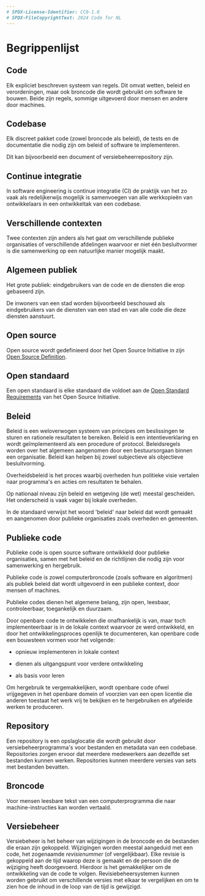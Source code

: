 ```yaml
---
# SPDX-License-Identifier: CC0-1.0
# SPDX-FileCopyrightText: 2024 Code for NL
---
```


# Begrippenlijst

## Code

Elk expliciet beschreven systeem van regels. Dit omvat wetten, beleid en verordeningen, maar ook broncode die wordt gebruikt om software te bouwen. Beide zijn regels, sommige uitgevoerd door mensen en andere door machines.

## Codebase

Elk discreet pakket code (zowel broncode als beleid), de tests en de documentatie die nodig zijn om beleid of software te implementeren.

Dit kan bijvoorbeeld een document of versiebeheerrepository zijn.

## Continue integratie

In software engineering is continue integratie (CI) de praktijk van het zo vaak als redelijkerwijs mogelijk is samenvoegen van alle werkkopieën van ontwikkelaars in een ontwikkeltak van een codebase.

## Verschillende contexten

Twee contexten zijn anders als het gaat om verschillende publieke organisaties of verschillende afdelingen waarvoor er niet één besluitvormer is die samenwerking op een natuurlijke manier mogelijk maakt.

## Algemeen publiek

Het grote publiek: eindgebruikers van de code en de diensten die erop gebaseerd zijn.

De inwoners van een stad worden bijvoorbeeld beschouwd als eindgebruikers van de diensten van een stad en van alle code die deze diensten aanstuurt.

## Open source

Open source wordt gedefinieerd door het Open Source Initiative in zijn [Open Source Definition].

## Open standaard

Een open standaard is elke standaard die voldoet aan de [Open Standard Requirements] van het Open Source Initiative.

## Beleid

Beleid is een weloverwogen systeem van principes om beslissingen te sturen en rationele resultaten te bereiken. Beleid is een intentieverklaring en wordt geïmplementeerd als een procedure of protocol. Beleidsregels worden over het algemeen aangenomen door een bestuursorgaan binnen een organisatie. Beleid kan helpen bij zowel subjectieve als objectieve besluitvorming.

Overheidsbeleid is het proces waarbij overheden hun politieke visie vertalen naar programma\'s en acties om resultaten te behalen.

Op nationaal niveau zijn beleid en wetgeving (de wet) meestal gescheiden. Het onderscheid is vaak vager bij lokale overheden.

In de standaard verwijst het woord \'beleid\' naar beleid dat wordt gemaakt en aangenomen door publieke organisaties zoals overheden en gemeenten.

## Publieke code

Publieke code is open source software ontwikkeld door publieke organisaties, samen met het beleid en de richtlijnen die nodig zijn voor samenwerking en hergebruik.

Publieke code is zowel computerbroncode (zoals software en algoritmen) als publiek beleid dat wordt uitgevoerd in een publieke context, door mensen of machines.

Publieke codes dienen het algemene belang, zijn open, leesbaar, controleerbaar, toegankelijk en duurzaam.

Door openbare code te ontwikkelen die onafhankelijk is van, maar toch implementeerbaar is in de lokale context waarvoor ze werd ontwikkeld, en door het ontwikkelingsproces openlijk te documenteren, kan openbare code een bouwsteen vormen voor het volgende:

-   opnieuw implementeren in lokale context

-   dienen als uitgangspunt voor verdere ontwikkeling

-   als basis voor leren

Om hergebruik te vergemakkelijken, wordt openbare code ofwel vrijgegeven in het openbare domein of voorzien van een open licentie die anderen toestaat het werk vrij te bekijken en te hergebruiken en afgeleide werken te produceren.

## Repository

Een repository is een opslaglocatie die wordt gebruikt door versiebeheerprogramma\'s voor bestanden en metadata van een codebase. Repositories zorgen ervoor dat meerdere medewerkers aan dezelfde set bestanden kunnen werken. Repositories kunnen meerdere versies van sets met bestanden bevatten.

## Broncode

Voor mensen leesbare tekst van een computerprogramma die naar machine-instructies kan worden vertaald.

## Versiebeheer

Versiebeheer is het beheer van wijzigingen in de broncode en de bestanden die eraan zijn gekoppeld. Wijzigingen worden meestal aangeduid met een code, het zogenaamde *revisienummer* (of vergelijkbaar). Elke revisie is gekoppeld aan de tijd waarop deze is gemaakt en de persoon die de wijziging heeft doorgevoerd. Hierdoor is het gemakkelijker om de ontwikkeling van de code te volgen. Revisiebeheersystemen kunnen worden gebruikt om verschillende versies met elkaar te vergelijken en om te zien hoe de inhoud in de loop van de tijd is gewijzigd.

  [Open Source Definition]: https://opensource.org/osd-annotated
  [Open Standard Requirements]: https://opensource.org/osr
